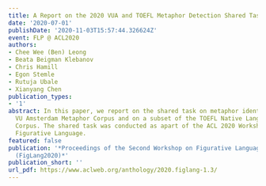```yaml
---
title: A Report on the 2020 VUA and TOEFL Metaphor Detection Shared Task
date: '2020-07-01'
publishDate: '2020-11-03T15:57:44.326624Z'
event: FLP @ ACL2020
authors:
- Chee Wee (Ben) Leong
- Beata Beigman Klebanov
- Chris Hamill
- Egon Stemle
- Rutuja Ubale
- Xianyang Chen
publication_types:
- '1'
abstract: In this paper, we report on the shared task on metaphor identification on
  VU Amsterdam Metaphor Corpus and on a subset of the TOEFL Native Language Identification
  Corpus. The shared task was conducted as apart of the ACL 2020 Workshop on Processing
  Figurative Language.
featured: false
publication: '*Proceedings of the Second Workshop on Figurative Language Processing
  (FigLang2020)*'
publication_short: ''
url_pdf: https://www.aclweb.org/anthology/2020.figlang-1.3/
---
```



